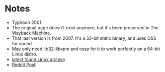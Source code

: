 # Notes
* Typhoon 2001. 
* The original page doesn't exist anymore, but it's been preserved in The Wayback Machine. 
* That last version is from 2007. It's a 32-bit static binary, and uses OSS for sound
* May only need lib32-libxpm and ossp for it to work perfectly on a 64-bit Linux distro.
* [latest found Linux archive](http://www.sourcefiles.org/Games/Arcade/typhoon_2001_r3992.tar.gz)
* [Reddit Post](https://www.reddit.com/r/linux_gaming/comments/2zphcm/tempest_2000_txklike_game_for_linux/)
